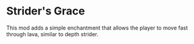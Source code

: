 # Strider's Grace

This mod adds a simple enchantment that allows the player to move fast through lava,
similar to depth strider.